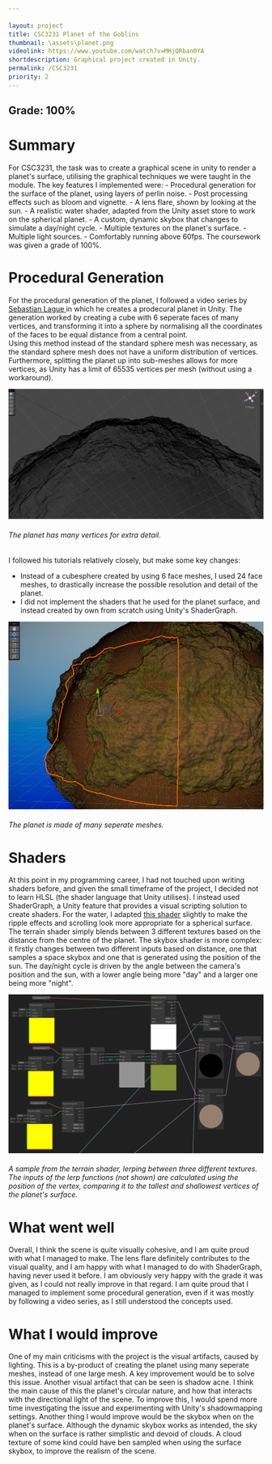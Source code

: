 ```yaml
---

layout: project
title: CSC3231 Planet of the Goblins
thumbnail: \assets\planet.png
videolink: https://www.youtube.com/watch?v=MHjQRban0YA
shortdescription: Graphical project created in Unity.
permalink: /CSC3231
priority: 2
---
```

<h2>Grade: 100%</h2>
<h1>Summary</h1>
For CSC3231, the task was to create a graphical scene in unity to render a planet's surface, utilising the graphical techniques we were taught in the module. The key features I implemented were:
- Procedural generation for the surface of the planet, using layers of perlin noise.
- Post processing effects such as bloom and vignette.
- A lens flare, shown by looking at the sun.
- A realistic water shader, adapted from the Unity asset store to work on the spherical planet.
- A custom, dynamic skybox that changes to simulate a day/night cycle.
- Multiple textures on the planet's surface.
- Multiple light sources.
- Comfortably running above 60fps.
The coursework was given a grade of 100%.

<h1>Procedural Generation</h1>
For the procedural generation of the planet, I followed a video series by <a href = "https://www.youtube.com/watch?v=QN39W020LqU&list=PLFt_AvWsXl0cONs3T0By4puYy6GM22ko8">Sebastian Lague </a> in which he creates a prodecural planet in Unity.
The generation worked by creating a cube with 6 seperate faces of many vertices, and transforming it into a sphere by normalising all the coordinates of the faces to be equal distance from a central point.<br/> Using this method instead of the standard sphere mesh was necessary, as the standard sphere mesh does not have a uniform distribution of vertices. Furthermore, splitting the planet up into sub-meshes allows for more vertices, as Unity has a limit of 65535 vertices per mesh (without using a workaround).

![image](\assets\planetMesh1.png)
<h6>The planet has many vertices for extra detail.</h6>

 I followed his tutorials relatively closely, but make some key changes:
- Instead of a cubesphere created by using 6 face meshes, I used 24 face meshes, to drastically increase the possible resolution and detail of the planet.
- I did not implement the shaders that he used for the planet surface, and instead created by own from scratch using Unity's ShaderGraph.

![image](\assets\planetMesh2.png)
<h6>The planet is made of many seperate meshes.</h6>

<h1>Shaders</h1>
At this point in my programming career, I had not touched upon writing shaders before, and given the small timeframe of the project, I decided not to learn HLSL (the shader language that Unity utilises). I instead used ShaderGraph, a Unity feature that provides a visual scripting solution to create shaders.
For the water, I adapted <a href="https://assetstore.unity.com/packages/vfx/shaders/urp-stylized-water-shader-proto-series-187485">this shader</a> slightly to make the ripple effects and scrolling look more appropriate for a spherical surface.
The terrain shader simply blends between 3 different textures based on the distance from the centre of the planet.
The skybox shader is more complex: it firstly changes between two different inputs based on distance, one that samples a space skybox and one that is generated using the position of the sun. The day/night cycle is driven by the angle between the camera's position and the sun, with a lower angle being more "day" and a larger one being more "night".

![image](\assets\planetShaderSample.png)
<h6>A sample from the terrain shader, lerping between three different textures. The inputs of the lerp functions (not shown) are calculated using the position of the vertex, comparing it to the tallest and shallowest vertices of the planet's surface.</h6>

<h1>What went well</h1>
Overall, I think the scene is quite visually cohesive, and I am quite proud with what I managed to make. The lens flare definitely contributes to the visual quality, and I am happy with what I managed to do with ShaderGraph, having never used it before.
I am obviously very happy with the grade it was given, as I could not really improve in that regard.
I am quite proud that I managed to implement some procedural generation, even if it was mostly by following a video series, as I still understood the concepts used.
<h1>What I would improve</h1>
One of my main criticisms with the project is the visual artifacts, caused by lighting. This is a by-product of creating the planet using many seperate meshes, instead of one large mesh. A key improvement would be to solve this issue.
Another visual artifact that can be seen is shadow acne. I think the main cause of this the planet's circular nature, and how that interacts with the directional light of the scene. To improve this, I would spend more time investigating the issue and experimenting with Unity's shadowmapping settings.
Another thing I would improve would be the skybox when on the planet's surface. Although the dynamic skybox works as intended, the sky when on the surface is rather simplistic and devoid of clouds. A cloud texture of some kind could have ben sampled when using the surface skybox, to improve the realism of the scene.